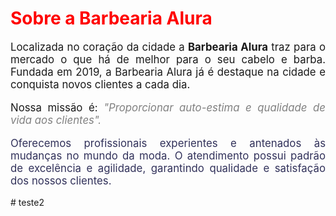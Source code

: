 <!DOCTYPE html>
<html lang="pt-br">
<head>
    <meta charset="UTF-8">
    <meta name="viewport" content="width=device-width, initial-scale=1.0">
    <title>Teste Alura</title>
    <link rel="stylesheet" href="style.css">
</head>
<body>
    <h1 style="text-align: justify; color: red;">Sobre a Barbearia Alura</h1>

<p style="text-align: justify; font-size: larger;">Localizada no coração da cidade a <strong>Barbearia Alura</strong> traz para o mercado o que há de melhor para o seu cabelo e barba. 
 Fundada em 2019, a Barbearia Alura já é destaque na cidade e conquista novos clientes a cada dia.</p>

<p style="font-size: larger; text-align: justify;">Nossa missão é: <em style="color: grey;">"Proporcionar auto-estima e qualidade de vida aos clientes". </em></p>

<p style="color: rgb(49, 49, 90); font-size: larger; text-align: justify;">Oferecemos profissionais experientes e antenados às mudanças no mundo da moda. 
O atendimento possui padrão de excelência e agilidade, garantindo qualidade e satisfação dos nossos clientes.</p>
</body>
</html># teste2
